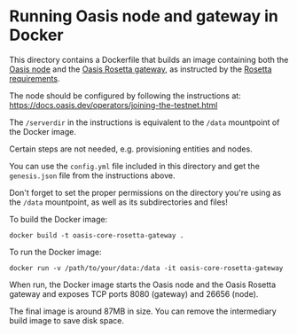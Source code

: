 # Running Oasis node and gateway in Docker

This directory contains a Dockerfile that builds an image containing both
the [Oasis node][0] and the [Oasis Rosetta gateway][1], as instructed by the
[Rosetta requirements][2].

The node should be configured by following the instructions at:
https://docs.oasis.dev/operators/joining-the-testnet.html

The `/serverdir` in the instructions is equivalent to the `/data` mountpoint
of the Docker image.

Certain steps are not needed, e.g. provisioning entities and nodes.

You can use the `config.yml` file included in this directory and get the
`genesis.json` file from the instructions above.

Don't forget to set the proper permissions on the directory you're using as
the `/data` mountpoint, as well as its subdirectories and files!

To build the Docker image:

	docker build -t oasis-core-rosetta-gateway .

To run the Docker image:

	docker run -v /path/to/your/data:/data -it oasis-core-rosetta-gateway

When run, the Docker image starts the Oasis node and the Oasis Rosetta gateway
and exposes TCP ports 8080 (gateway) and 26656 (node).

The final image is around 87MB in size.  You can remove the intermediary build
image to save disk space.

[0]: https://github.com/oasislabs/oasis-core
[1]: https://github.com/oasislabs/oasis-core-rosetta-gateway
[2]: https://djr6hkgq2tjcs.cloudfront.net/docs/NodeRequirements.html
